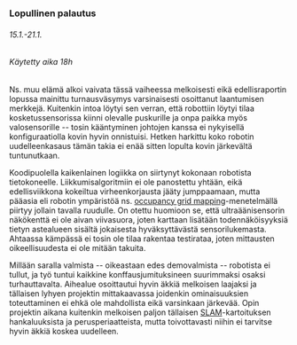
### Lopullinen palautus
###### 15.1.-21.1.
###### Käytetty aika 18h

Ns. muu elämä alkoi vaivata tässä vaiheessa melkoisesti eikä edellisraportin lopussa mainittu turnausväsymys varsinaisesti osoittanut laantumisen merkkejä. Kuitenkin intoa löytyi sen verran, että robottiin löytyi tilaa kosketussensorissa kiinni olevalle puskurille ja onpa paikka myös valosensorille -- tosin kääntyminen johtojen kanssa ei nykyisellä konfiguraatiolla kovin hyvin onnistuisi. Hetken harkittu koko robotin uudelleenkasaus tämän takia ei enää sitten lopulta kovin järkevältä tuntunutkaan.

Koodipuolella kaikenlainen logiikka on siirtynyt kokonaan robotista tietokoneelle. Liikkumisalgoritmiin ei ole panostettu yhtään, eikä edellisviikkona kokeiltua virheenkorjausta jääty jumppaamaan, mutta pääasia eli robotin ympäristöä ns. [occupancy grid mapping](https://en.wikipedia.org/wiki/Occupancy_grid_mapping)-menetelmällä piirtyy jollain tavalla ruudulle. On otettu huomioon se, että ultraäänisensorin näkökenttä ei ole aivan viivasuora, joten karttaan lisätään todennäköisyyksiä tietyn astealueen sisältä jokaisesta hyväksyttävästä sensorilukemasta. Ahtaassa kämpässä ei tosin ole tilaa rakentaa testirataa, joten mittausten oikeellisuudesta ei ole mitään takuita.

Millään saralla valmista -- oikeastaan edes demovalmista -- robotista ei tullut, ja työ tuntui kaikkine konffausjumituksineen suurimmaksi osaksi turhauttavalta. Aihealue osoittautui hyvin äkkiä melkoisen laajaksi ja tällaisen lyhyen projektin mittakaavassa joidenkin ominaisuuksien toteuttaminen ei ehkä ole mahdollista eikä varsinkaan järkevää. Opin projektin aikana kuitenkin melkoisen paljon tällaisen [SLAM](https://en.wikipedia.org/wiki/Simultaneous_localization_and_mapping)-kartoituksen hankaluuksista ja perusperiaatteista, mutta toivottavasti niihin ei tarvitse hyvin äkkiä koskea uudelleen.

